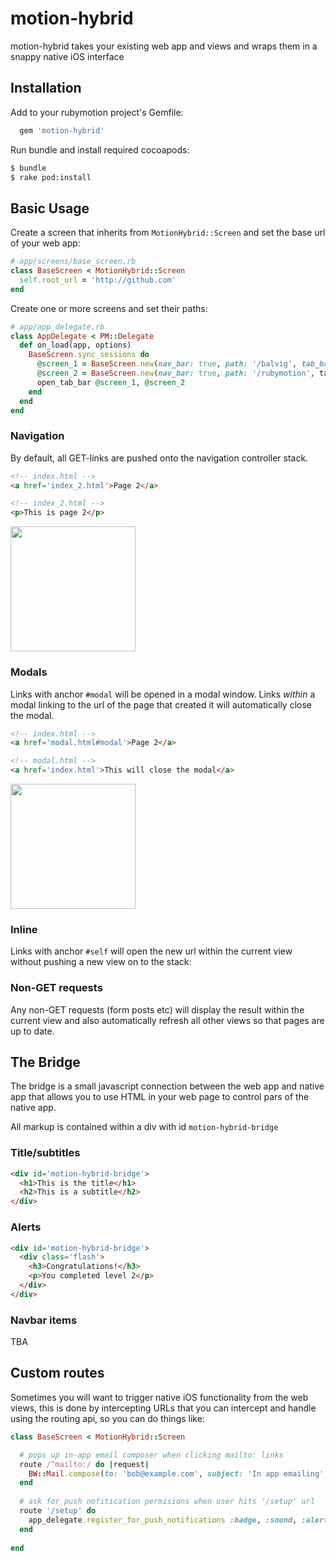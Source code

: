 # motion-hybrid

motion-hybrid takes your existing web app and views and wraps them in a snappy native iOS interface

## Installation


Add to your rubymotion project's Gemfile:

```ruby
  gem 'motion-hybrid'
```

Run bundle and install required cocoapods:

```bash
$ bundle
$ rake pod:install
```

## Basic Usage

Create a screen that inherits from `MotionHybrid::Screen` and set the base url of your web app:

```ruby
# app/screens/base_screen.rb
class BaseScreen < MotionHybrid::Screen
  self.root_url = 'http://github.com'
end
```

Create one or more screens and set their paths:

```ruby
# app/app_delegate.rb
class AppDelegate < PM::Delegate
  def on_load(app, options)
    BaseScreen.sync_sessions do
      @screen_1 = BaseScreen.new(nav_bar: true, path: '/balvig', tab_bar: { title: 'Balvig', icon: :users })
      @screen_2 = BaseScreen.new(nav_bar: true, path: '/rubymotion', tab-bar: { title: 'Rubymotion', icon: :gear })
      open_tab_bar @screen_1, @screen_2
    end
  end
end
```

### Navigation

By default, all GET-links are pushed onto the navigation controller stack.

```html
<!-- index.html -->
<a href='index_2.html'>Page 2</a>

<!-- index_2.html -->
<p>This is page 2</p>
```

<img src='https://dl.dropboxusercontent.com/u/3032793/screenshots/get.gif' width='200px' />

### Modals

Links with anchor `#modal` will be opened in a modal window.
Links _within_ a modal linking to the url of the page that created it will automatically close the modal.

```html
<!-- index.html -->
<a href='modal.html#modal'>Page 2</a>

<!-- modal.html -->
<a href='index.html'>This will close the modal</a>
```

<img src='https://dl.dropboxusercontent.com/u/3032793/screenshots/modal.gif' width='200px' />

### Inline

Links with anchor `#self` will open the new url within the current view without pushing a new view on to the stack:

### Non-GET requests

Any non-GET requests (form posts etc) will display the result within the current view and also automatically refresh all other views so that pages are up to date.

## The Bridge

The bridge is a small javascript connection between the web app and native app that allows you to use HTML in your web page to control pars of the native app.

All markup is contained within a div with id `motion-hybrid-bridge`

### Title/subtitles

```html
<div id='motion-hybrid-bridge'>
  <h1>This is the title</h1>
  <h2>This is a subtitle</h2>
</div>
```

### Alerts

```html
<div id='motion-hybrid-bridge'>
  <div class='flash'>
    <h3>Congratulations!</h3>
    <p>You completed level 2</p>
  </div>
</div>
```

### Navbar items

TBA

## Custom routes

Sometimes you will want to trigger native iOS functionality from the web views, this is done by intercepting URLs that you can intercept and handle using the routing api, so you can do things like:

```ruby
class BaseScreen < MotionHybrid::Screen

  # pops up in-app email composer when clicking mailto: links
  route /^mailto:/ do |request|
    BW::Mail.compose(to: 'bob@example.com', subject: 'In app emailing', message: 'Hi!', animated: true)
  end
  
  # ask for push nofitication permisions when user hits '/setup' url
  route '/setup' do
    app_delegate.register_for_push_notifications :badge, :sound, :alert
  end
  
end
```

